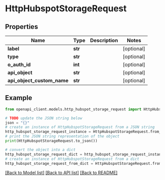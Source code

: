 # HttpHubspotStorageRequest


## Properties

Name | Type | Description | Notes
------------ | ------------- | ------------- | -------------
**label** | **str** |  | [optional] 
**type** | **str** |  | [optional] 
**o_auth_id** | **int** |  | [optional] 
**api_object** | **str** |  | [optional] 
**api_object_custom_name** | **str** |  | [optional] 

## Example

```python
from openapi_client.models.http_hubspot_storage_request import HttpHubspotStorageRequest

# TODO update the JSON string below
json = "{}"
# create an instance of HttpHubspotStorageRequest from a JSON string
http_hubspot_storage_request_instance = HttpHubspotStorageRequest.from_json(json)
# print the JSON string representation of the object
print(HttpHubspotStorageRequest.to_json())

# convert the object into a dict
http_hubspot_storage_request_dict = http_hubspot_storage_request_instance.to_dict()
# create an instance of HttpHubspotStorageRequest from a dict
http_hubspot_storage_request_from_dict = HttpHubspotStorageRequest.from_dict(http_hubspot_storage_request_dict)
```
[[Back to Model list]](../README.md#documentation-for-models) [[Back to API list]](../README.md#documentation-for-api-endpoints) [[Back to README]](../README.md)


